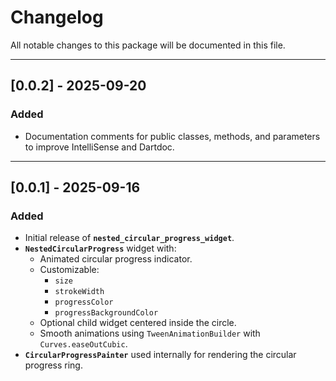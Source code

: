 # Changelog

All notable changes to this package will be documented in this file.

---

## [0.0.2] - 2025-09-20
### Added
- Documentation comments for public classes, methods, and parameters to improve IntelliSense and Dartdoc.

---

## [0.0.1] - 2025-09-16
### Added
- Initial release of **`nested_circular_progress_widget`**.
- **`NestedCircularProgress`** widget with:
  - Animated circular progress indicator.
  - Customizable:
    - `size`
    - `strokeWidth`
    - `progressColor`
    - `progressBackgroundColor`
  - Optional child widget centered inside the circle.
  - Smooth animations using `TweenAnimationBuilder` with `Curves.easeOutCubic`.
- **`CircularProgressPainter`** used internally for rendering the circular progress ring.

